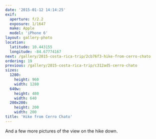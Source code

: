 ```yaml
---
date: '2015-01-12 14:14:25'
exif:
  aperture: f/2.2
  exposure: 1/1647
  make: Apple
  model: 'iPhone 6'
layout: gallery-photo
location:
  latitude: 10.443155
  longitude: -84.67774167
next: /gallery/2015-costa-rica-trip/2cb76f3-hike-from-cerro-chato
ordering: 19
previous: /gallery/2015-costa-rica-trip/c312ad5-cerro-chato
sizes:
  1280:
    height: 960
    width: 1280
  640w:
    height: 480
    width: 640
  200x200:
    height: 200
    width: 200
title: 'Hike from Cerro Chato'
---
```


And a few more pictures of the view on the hike down.
